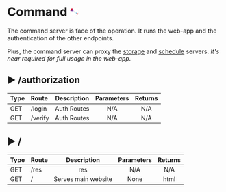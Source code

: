 # Command <img src="frontend/res/logo.png" alt="logo" width="20"/> 

The command server is face of the operation. It runs the web-app and the authentication of the other endpoints. 

Plus, the command server can proxy the [storage](../storage) and [schedule](../schedule) servers. *It's near required for full usage in the web-app.*
## ▶ /authorization

|Type|Route|Description|Parameters|Returns|
| :-|:- |:-:|:-:|:-:|
|GET|/login|Auth Routes|N/A|N/A|
|GET|/verify|Auth Routes|N/A|N/A|
## ▶ /

|Type|Route|Description|Parameters|Returns|
| :-|:- |:-:|:-:|:-:|
|GET|/res|res|N/A|N/A|
|GET|/|Serves main website|None|html|